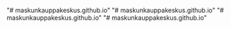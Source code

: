 "# maskunkauppakeskus.github.io" 
"# maskunkauppakeskus.github.io" 
"# maskunkauppakeskus.github.io" 
"# maskunkauppakeskus.github.io" 
